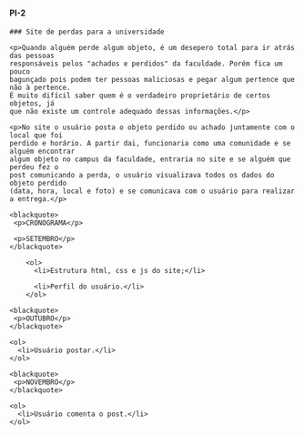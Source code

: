 #### PI-2

	### Site de perdas para a universidade
	
	<p>Quando alguém perde algum objeto, é um desepero total para ir atrás das pessoas 
	responsáveis pelos "achados e perdidos" da faculdade. Porém fica um pouco 
	bagunçado pois podem ter pessoas maliciosas e pegar algum pertence que não à pertence. 
	É muito difícil saber quem é o verdadeiro proprietário de certos objetos, já 
	que não existe um controle adequado dessas informações.</p>
	
	<p>No site o usuário posta o objeto perdido ou achado juntamente com o local que foi 
	perdido e horário. A partir dai, funcionaria como uma comunidade e se alguém encontrar
	algum objeto no campus da faculdade, entraria no site e se alguém que perdeu fez o 
	post comunicando a perda, o usuário visualizava todos os dados do objeto perdido
	(data, hora, local e foto) e se comunicava com o usuário para realizar a entrega.</p>

	<blackquote>
	 <p>CRONOGRAMA</p>
	
	 <p>SETEMBRO</p>
	</blackquote>

		<ol>
          <li>Estrutura html, css e js do site;</li>

          <li>Perfil do usuário.</li>
		</ol>

	<blackquote>	
	 <p>OUTUBRO</p>
	</blackquote>

	<ol>
	  <li>Usuário postar.</li>
	</ol>

	<blackquote>
	 <p>NOVEMBRO</p>
	</blackquote>

	<ol>
	  <li>Usuário comenta o post.</li>
	</ol>
